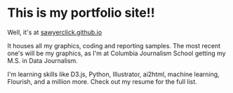 # This is my portfolio site!!
Well, it's at <a href='https://sawyerclick.github.io'>sawyerclick.github.io</a>

It houses all my graphics, coding and reporting samples. The most recent one's will be my graphics, as I'm at Columbia Journalism School getting my M.S. in Data Journalism.

I'm learning skills like D3.js, Python, Illustrator, ai2html, machine learning, Flourish, and a million more. Check out my resume for the full list.